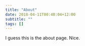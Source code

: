```yaml
---
title: "About"
date: 2018-04-11T00:48:04+12:00
subtitle: ""
tags: []
---
```


I guess this is the about page. Nice.
